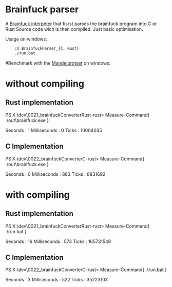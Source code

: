 Brainfuck parser
================

A [Brainfuck interpeter](https://en.wikipedia.org/wiki/Brainfuck) that fisrst parses the brainfuck program into C or Rust Source code wich is then compiled.
Just basic optimisation.

Usage on windows:
```bash
    cd BrainfuckParser_{C, Rust}
    ./run.bat
```

#Benchmark with the [Mandelbrotset](https://github.com/ErikDubbelboer/brainfuck-jit/blob/master/mandelbrot.bf) on windows:

# without compiling

## Rust implementation
PS X:\dev\0021_brainfuckConverterRust-rust> Measure-Command{ .\out\brainfuck.exe }

Seconds           : 1
Milliseconds      : 0
Ticks             : 10004035

## C Implementation
PS X:\dev\0022_brainfuckConverterC-rust> Measure-Command{ .\out\brainfuck.exe }

Seconds           : 0
Milliseconds      : 883
Ticks             : 8831692


# with compiling

## Rust implementation
PS X:\dev\0021_brainfuckConverterRust-rust> Measure-Command{ .\run.bat }

Seconds           : 16
Milliseconds      : 573
Ticks             : 165731548


## C Implementation
PS X:\dev\0022_brainfuckConverterC-rust> Measure-Command{ .\run.bat }

Seconds           : 3
Milliseconds      : 522
Ticks             : 35223103


